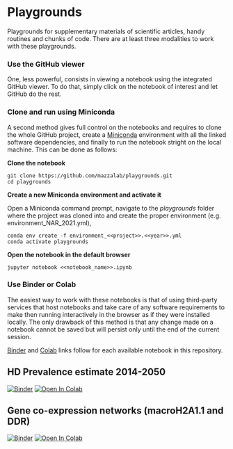 # Playgrounds
Playgrounds for supplementary materials of scientific articles, handy routines and chunks of code. There are at least three modalities to work with these playgrounds. 

### Use the GitHub viewer
One, less powerful, consists in viewing a notebook using the integrated GitHub viewer. To do that, simply click on the notebook of interest and let GitHub do the rest.

### Clone and run using Miniconda
A second method gives full control on the notebooks and requires to clone the whole GitHub project, create a [Miniconda](https://docs.conda.io/en/latest/miniconda.html) environment with all the linked software dependencies, and finally to run the notebook stright on the local machine. This can be done as follows:

**Clone the notebook**
```
git clone https://github.com/mazzalab/playgrounds.git
cd playgrounds
```
**Create a new Miniconda environment and activate it**

Open a Miniconda command prompt, navigate to the *playgrounds* folder where the project was cloned into and create the proper environment (e.g. environment_NAR_2021.yml), 
```
conda env create -f environment_<<project>>.<<year>>.yml
conda activate playgrounds
```
**Open the notebook in the default browser**
```
jupyter notebook <<notebook_name>>.ipynb
```

### Use Binder or Colab
The easiest way to work with these notebooks is that of using third-party services that host notebooks and take care of any software requirements to make then running interactively in the browser as if they were installed locally. The only drawback of this method is that any change made on a notebook cannot be saved but will persist only until the end of the current session.

[Binder](https://mybinder.org/) and [Colab](https://colab.research.google.com/) links follow for each available notebook in this repository.



## HD Prevalence estimate 2014-2050
[![Binder](https://mybinder.org/badge_logo.svg)](https://mybinder.org/v2/gh/mazzalab/playgrounds/master?filepath=HD_prevalence_JNNP_2020.ipynb) 
[![Open In Colab](https://colab.research.google.com/assets/colab-badge.svg)](https://colab.research.google.com/github/mazzalab/playgrounds/blob/master/HD_prevalence_JNNP_2020.ipynb)

## Gene co-expression networks (macroH2A1.1 and DDR)
[![Binder](https://mybinder.org/badge_logo.svg)](https://mybinder.org/v2/gh/mazzalab/playgrounds/master?filepath=macroH2A_IPS_StemCells_2021.ipynb) 
[![Open In Colab](https://colab.research.google.com/assets/colab-badge.svg)](https://colab.research.google.com/github/mazzalab/playgrounds/blob/master/macroH2A_IPS_StemCells_2021.ipynb)
